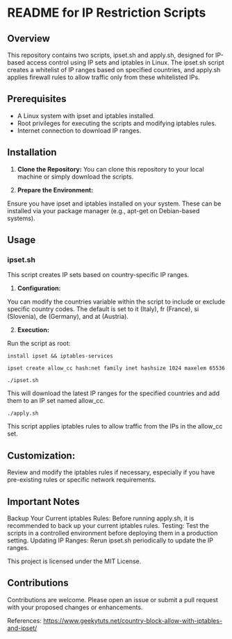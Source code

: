 # README for IP Restriction Scripts
## Overview
This repository contains two scripts, ipset.sh and apply.sh, designed for IP-based access control using IP sets and iptables in Linux. The ipset.sh script creates a whitelist of IP ranges based on specified countries, and apply.sh applies firewall rules to allow traffic only from these whitelisted IPs.

## Prerequisites
- A Linux system with ipset and iptables installed.
- Root privileges for executing the scripts and modifying iptables rules.
- Internet connection to download IP ranges.

## Installation

1. **Clone the Repository:**
You can clone this repository to your local machine or simply download the scripts.

2. **Prepare the Environment:**

Ensure you have ipset and iptables installed on your system. These can be installed via your package manager (e.g., apt-get on Debian-based systems).

## Usage
### ipset.sh
This script creates IP sets based on country-specific IP ranges.

1. **Configuration:**

You can modify the countries variable within the script to include or exclude specific country codes. The default is set to it (Italy), fr (France), si (Slovenia), de (Germany), and at (Austria).

2. **Execution:**

Run the script as root:

```
install ipset && iptables-services
```

```
ipset create allow_cc hash:net family inet hashsize 1024 maxelem 65536
```

```
./ipset.sh
```

This will download the latest IP ranges for the specified countries and add them to an IP set named allow_cc.

```
./apply.sh
```

This script applies iptables rules to allow traffic from the IPs in the allow_cc set.

## Customization:

Review and modify the iptables rules if necessary, especially if you have pre-existing rules or specific network requirements.

## Important Notes
Backup Your Current iptables Rules: Before running apply.sh, it is recommended to back up your current iptables rules.
Testing: Test the scripts in a controlled environment before deploying them in a production setting.
Updating IP Ranges: Rerun ipset.sh periodically to update the IP ranges.

This project is licensed under the MIT License.

## Contributions
Contributions are welcome. Please open an issue or submit a pull request with your proposed changes or enhancements.

References: https://www.geekytuts.net/country-block-allow-with-iptables-and-ipset/